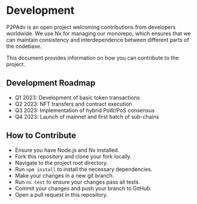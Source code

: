 # Development

P2PAdv is an open project welcoming contributions from developers worldwide. We use Nx for managing our monorepo, which ensures that we can maintain consistency and interdependence between different parts of the codebase.

This document provides information on how you can contribute to the project.

## Development Roadmap

- Q1 2023: Development of basic token transactions
- Q2 2023: NFT transfers and contract execution
- Q3 2023: Implementation of hybrid PoW/PoS consensus
- Q4 2023: Launch of mainnet and first batch of sub-chains

## How to Contribute

- Ensure you have Node.js and Nx installed.
- Fork this repository and clone your fork locally.
- Navigate to the project root directory.
- Run `npm install` to install the necessary dependencies.
- Make your changes in a new git branch.
- Run `nx test` to ensure your changes pass all tests.
- Commit your changes and push your branch to GitHub.
- Open a pull request in this repository.
